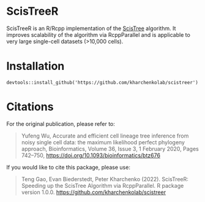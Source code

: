 # ScisTreeR
ScisTreeR is an R/Rcpp implementation of the [ScisTree](https://doi.org/10.1093/bioinformatics/btz676) algorithm. It improves scalability of the algorithm via RcppParallel and is applicable to very large single-cell datasets (>10,000 cells).

# Installation
```
devtools::install_github('https://github.com/kharchenkolab/scistreer')
```

# Citations

For the original publication, please refer to:
> Yufeng Wu, Accurate and efficient cell lineage tree inference from noisy single cell data: the maximum likelihood perfect phylogeny approach, Bioinformatics, Volume 36, Issue 3, 1 February 2020, Pages 742–750, https://doi.org/10.1093/bioinformatics/btz676

If you would like to cite this package, please use:
> Teng Gao, Evan Biederstedt, Peter Kharchenko (2022).
ScisTreeR: Speeding up the ScisTree Algorithm via RcppParallel. R
package version 1.0.0. https://github.com/kharchenkolab/scistreer
